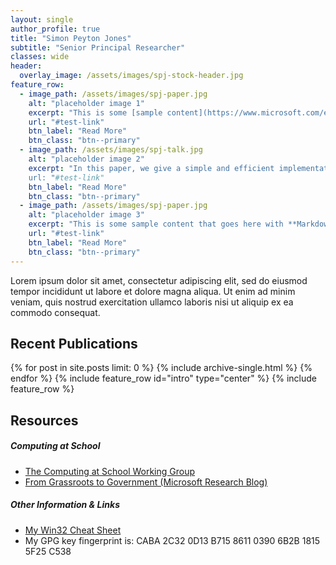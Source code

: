 ```yaml
---
layout: single
author_profile: true
title: "Simon Peyton Jones"
subtitle: "Senior Principal Researcher" 
classes: wide
header:
  overlay_image: /assets/images/spj-stock-header.jpg
feature_row:
  - image_path: /assets/images/spj-paper.jpg
    alt: "placeholder image 1"
    excerpt: "This is some [sample content](https://www.microsoft.com/en-us/research/academic-program/write-great-research-paper/) that goes here with **Markdown** formatting."
    url: "#test-link"
    btn_label: "Read More"
    btn_class: "btn--primary"
  - image_path: /assets/images/spj-talk.jpg
    alt: "placeholder image 2"
    excerpt: "In this paper, we give a simple and efficient implementation of reverse-mode automatic differentiation, which both extends easily to higher-order functions, and                has run time and memory consumption linear in the run time of the original program. In addition to a formal description of the translation, we also describe an                  implementation of this algorithm, and prove its correctness by means of a logical relations argument.
    url: "#test-link"
    btn_label: "Read More"
    btn_class: "btn--primary"
  - image_path: /assets/images/spj-paper.jpg
    alt: "placeholder image 3" 
    excerpt: "This is some sample content that goes here with **Markdown** formatting."
    url: "#test-link"
    btn_label: "Read More"
    btn_class: "btn--primary"
---
```


Lorem ipsum dolor sit amet, consectetur adipiscing elit, sed do eiusmod tempor incididunt ut labore et dolore magna aliqua. Ut enim ad minim veniam, quis nostrud exercitation ullamco laboris nisi ut aliquip ex ea commodo consequat.  
## Recent Publications
{% for post in site.posts limit: 0 %}
  {% include archive-single.html %}
{% endfor %}
{% include feature_row id="intro" type="center" %}
{% include feature_row %}  
## Resources

##### Computing at School
- [The Computing at School Working Group](https://www.computingatschool.org.uk/)
- [From Grassroots to Government (Microsoft Research Blog)](https://www.microsoft.com/en-us/research/blog/from-grassroots-to-government/)

##### Other Information & Links
- [My Win32 Cheat Sheet](https://www.microsoft.com/en-us/research/publication/win-32-cheat-sheet/)
- My GPG key fingerprint is: CABA 2C32 0D13 B715 8611 0390 6B2B 1815 5F25 C538

